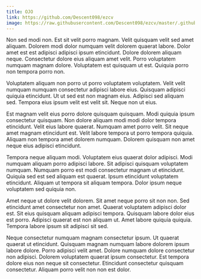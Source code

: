 ```yaml
---
title: OJO
link: https://github.com/Descent098/ezcv
image: https://raw.githubusercontent.com/Descent098/ezcv/master/.github/logo.png
---
```


Non sed modi non. Est sit velit porro magnam. Velit quisquam velit sed amet aliquam. Dolorem modi dolor numquam velit dolorem quaerat labore. Dolor amet est est adipisci adipisci ipsum etincidunt. Dolore dolorem aliquam neque. Consectetur dolore eius aliquam amet velit. Porro voluptatem numquam magnam dolore. Voluptatem est quisquam ut est. Quiquia porro non tempora porro non.

Voluptatem aliquam non porro ut porro voluptatem voluptatem. Velit velit numquam numquam consectetur adipisci labore eius. Quisquam adipisci quiquia etincidunt. Ut ut sed est non magnam eius. Adipisci sed aliquam sed. Tempora eius ipsum velit est velit sit. Neque non ut eius.

Est magnam velit eius porro dolore quisquam quisquam. Modi quiquia ipsum consectetur quisquam. Non dolore aliquam modi modi dolor tempora etincidunt. Velit eius labore quaerat. Numquam amet porro velit. Sit neque amet magnam etincidunt est. Velit labore tempora ut porro tempora quiquia. Aliquam non tempora amet dolorem numquam. Dolorem quisquam non amet neque eius adipisci etincidunt.

Tempora neque aliquam modi. Voluptatem eius quaerat dolor adipisci. Modi numquam aliquam porro adipisci labore. Sit adipisci quisquam voluptatem numquam. Numquam porro est modi consectetur magnam ut etincidunt. Quiquia sed est sed aliquam est quaerat. Ipsum etincidunt voluptatem etincidunt. Aliquam ut tempora sit aliquam tempora. Dolor ipsum neque voluptatem sed quiquia non.

Amet neque ut dolore velit dolorem. Sit amet neque porro sit non non. Sed etincidunt amet consectetur non amet. Quaerat voluptatem adipisci dolor est. Sit eius quisquam aliquam adipisci tempora. Quisquam labore dolor eius est porro. Adipisci quaerat est non aliquam ut. Amet labore quiquia quiquia. Tempora labore ipsum sit adipisci sit sed.

Neque consectetur numquam magnam consectetur ipsum. Ut quaerat quaerat ut etincidunt. Quisquam magnam numquam labore dolorem ipsum labore dolore. Porro adipisci velit amet. Dolore numquam dolore consectetur non adipisci. Dolorem voluptatem quaerat ipsum consectetur. Est tempora dolore eius non neque sit consectetur. Etincidunt consectetur quisquam consectetur. Aliquam porro velit non non est dolor.
    